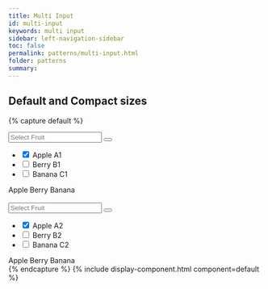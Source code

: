 ```yaml
---
title: Multi Input
id: multi-input
keywords: multi input
sidebar: left-navigation-sidebar
toc: false
permalink: patterns/multi-input.html
folder: patterns
summary:
---
```



## Default and Compact sizes

{% capture default %}
<div class="fd-multi-input">
    <div class="fd-multi-input-field">
        <div class="fd-popover">
            <div class="fd-popover__control fd-input-group__control">
                <div aria-label="Image label" aria-controls="F4GcX348a" aria-expanded="false" aria-haspopup="true">
                    <div class="fd-input-group">
                        <input type="text" class="fd-input fd-input-group__input" id="" placeholder="Select Fruit">
                        <span class="fd-input-group__addon fd-input-group__addon--button">
                            <button class="fd-input-group__button fd-button--light sap-icon--value-help"></button>
                        </span>
                    </div>
                </div>
            </div>
            <div class="fd-popover__body fd-popover__body--no-arrow" aria-hidden="true" id="F4GcX348a">
                <ul class="fd-dropdown-list">
                     <li class="fd-multi-input__element" role="option">
                        <label class="fd-dropdown-list__item fd-multi-input__label is-selected" for="a1">
                            <input type="checkbox" class="fd-checkbox fd-multi-input__input" checked id="a1">
                            <span class="fd-dropdown-list__title">Apple</span>
                            <span class="fd-dropdown-list__secondary">A1</span>
                        </label>
                    </li>
                    <li class="fd-multi-input__element" role="option">
                        <label class="fd-dropdown-list__item fd-multi-input__label" for="b1">
                            <input type="checkbox" class="fd-checkbox fd-multi-input__input" id="b1">
                            <span class="fd-dropdown-list__title">Berry</span>
                            <span class="fd-dropdown-list__secondary">B1</span>
                        </label>
                    </li>
                    <li class="fd-multi-input__element" role="option">
                       <label class="fd-dropdown-list__item fd-multi-input__label" for="c1">
                           <input type="checkbox" class="fd-checkbox fd-multi-input__input" id="c1">
                           <span class="fd-dropdown-list__title">Banana</span>
                           <span class="fd-dropdown-list__secondary">C1</span>
                       </label>
                    </li>
                </ul>
            </div>
        </div>
    </div>
    <div class="fd-multi-input-tags">
        <span class="fd-token" role="button">Apple</span>
        <span class="fd-token" role="button">Berry</span>
        <span class="fd-token" role="button">Banana</span>
    </div>
</div>

<br>

<div class="fd-multi-input">
    <div class="fd-multi-input-field">
        <div class="fd-popover">
            <div class="fd-popover__control fd-input-group__control">
                <div aria-label="Image label" aria-controls="F4GcX34a" aria-expanded="false" aria-haspopup="true">
                    <div class="fd-input-group">
                        <input type="text" class="fd-input fd-input--compact fd-input-group__input" id="" placeholder="Select Fruit">
                        <span class="fd-input-group__addon fd-input-group__addon--button fd-input-group__addon--compact">
                            <button class="fd-input-group__button fd-button--light fd-button--compact sap-icon--value-help"></button>
                        </span>
                    </div>
                </div>
            </div>
            <div class="fd-popover__body fd-popover__body--no-arrow" aria-hidden="true" id="F4GcX34a">
                <ul class="fd-dropdown-list fd-dropdown-list--compact">
                     <li class="fd-multi-input__element" role="option">
                        <label class="fd-dropdown-list__item fd-multi-input__label is-selected" for="a2">
                            <input type="checkbox" class="fd-checkbox fd-multi-input__input fd-checkbox--compact" checked id="a2">
                            <span class="fd-dropdown-list__title">Apple</span>
                            <span class="fd-dropdown-list__secondary">A2</span>
                        </label>
                    </li>
                    <li class="fd-multi-input__element" role="option">
                        <label class="fd-dropdown-list__item fd-multi-input__label" for="b2">
                            <input type="checkbox" class="fd-checkbox fd-multi-input__input fd-checkbox fd-checkbox--compact" id="b2">
                            <span class="fd-dropdown-list__title">Berry</span>
                            <span class="fd-dropdown-list__secondary">B2</span>
                        </label>
                    </li>
                    <li class="fd-multi-input__element" role="option">
                       <label class="fd-dropdown-list__item fd-multi-input__label" for="c2">
                           <input type="checkbox" class="fd-checkbox fd-multi-input__input fd-checkbox--compact" id="c2">
                           <span class="fd-dropdown-list__title">Banana</span>
                           <span class="fd-dropdown-list__secondary">C2</span>
                       </label>
                    </li>
                </ul>
            </div>
        </div>
    </div>
    <div class="fd-multi-input-tags">
        <span class="fd-token" role="button">Apple</span>
        <span class="fd-token" role="button">Berry</span>
        <span class="fd-token" role="button">Banana</span>
    </div>
</div>
{% endcapture %}
{% include display-component.html component=default %}
